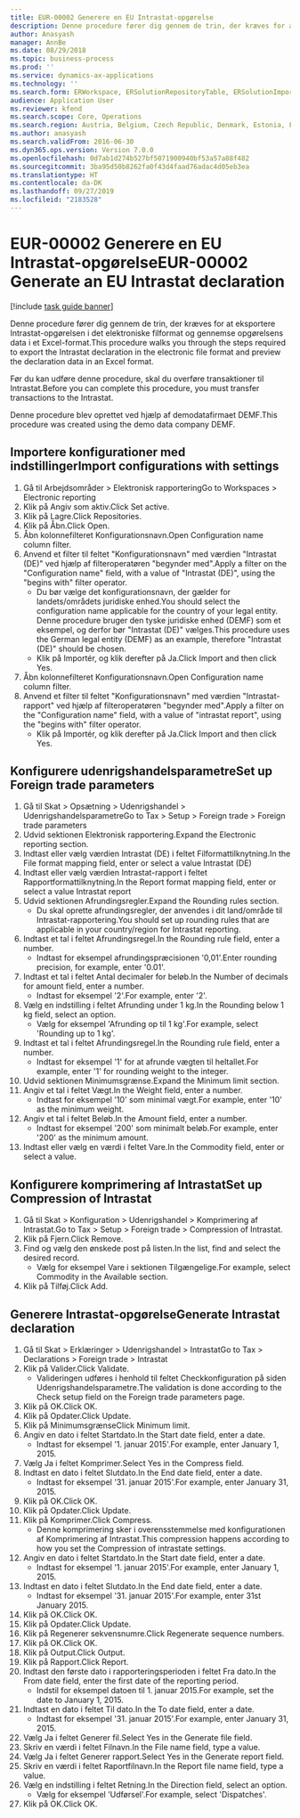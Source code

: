 ```yaml
---
title: EUR-00002 Generere en EU Intrastat-opgørelse
description: Denne procedure fører dig gennem de trin, der kræves for at eksportere Intrastat-opgørelsen i det elektroniske filformat og gennemse opgørelsens data i et Excel-format.
author: Anasyash
manager: AnnBe
ms.date: 08/29/2018
ms.topic: business-process
ms.prod: ''
ms.service: dynamics-ax-applications
ms.technology: ''
ms.search.form: ERWorkspace, ERSolutionRepositoryTable, ERSolutionImport, IntrastatParameters, IntrastatCommodityLookup, IntrastatCompressParameters, Intrastat, SysQueryForm
audience: Application User
ms.reviewer: kfend
ms.search.scope: Core, Operations
ms.search.region: Austria, Belgium, Czech Republic, Denmark, Estonia, Finland, France, Germany, Hungary, Ireland, Italy, Latvia, Lithuania, Netherlands, Poland, Spain, Sweden, United Kingdom
ms.author: anasyash
ms.search.validFrom: 2016-06-30
ms.dyn365.ops.version: Version 7.0.0
ms.openlocfilehash: 0d7ab1d274b527bf5071900940bf53a57a88f482
ms.sourcegitcommit: 3ba95d50b8262fa0f43d4faad76adac4d05eb3ea
ms.translationtype: HT
ms.contentlocale: da-DK
ms.lasthandoff: 09/27/2019
ms.locfileid: "2183528"
---
```

# <a name="eur-00002-generate-an-eu-intrastat-declaration"></a><span data-ttu-id="8adde-103">EUR-00002 Generere en EU Intrastat-opgørelse</span><span class="sxs-lookup"><span data-stu-id="8adde-103">EUR-00002 Generate an EU Intrastat declaration</span></span>

[!include [task guide banner](../../includes/task-guide-banner.md)]

<span data-ttu-id="8adde-104">Denne procedure fører dig gennem de trin, der kræves for at eksportere Intrastat-opgørelsen i det elektroniske filformat og gennemse opgørelsens data i et Excel-format.</span><span class="sxs-lookup"><span data-stu-id="8adde-104">This procedure walks you through the steps required to export the Intrastat declaration in the electronic file format and preview the declaration data in an Excel format.</span></span> 

<span data-ttu-id="8adde-105">Før du kan udføre denne procedure, skal du overføre transaktioner til Intrastat.</span><span class="sxs-lookup"><span data-stu-id="8adde-105">Before you can complete this procedure, you must transfer transactions to the Intrastat.</span></span> 

<span data-ttu-id="8adde-106">Denne procedure blev oprettet ved hjælp af demodatafirmaet DEMF.</span><span class="sxs-lookup"><span data-stu-id="8adde-106">This procedure was created using the demo data company DEMF.</span></span>


## <a name="import-configurations-with-settings"></a><span data-ttu-id="8adde-107">Importere konfigurationer med indstillinger</span><span class="sxs-lookup"><span data-stu-id="8adde-107">Import configurations with settings</span></span>
1. <span data-ttu-id="8adde-108">Gå til Arbejdsområder > Elektronisk rapportering</span><span class="sxs-lookup"><span data-stu-id="8adde-108">Go to Workspaces > Electronic reporting</span></span>
2. <span data-ttu-id="8adde-109">Klik på Angiv som aktiv.</span><span class="sxs-lookup"><span data-stu-id="8adde-109">Click Set active.</span></span>
3. <span data-ttu-id="8adde-110">Klik på Lagre.</span><span class="sxs-lookup"><span data-stu-id="8adde-110">Click Repositories.</span></span>
4. <span data-ttu-id="8adde-111">Klik på Åbn.</span><span class="sxs-lookup"><span data-stu-id="8adde-111">Click Open.</span></span>
5. <span data-ttu-id="8adde-112">Åbn kolonnefilteret Konfigurationsnavn.</span><span class="sxs-lookup"><span data-stu-id="8adde-112">Open Configuration name column filter.</span></span>
6. <span data-ttu-id="8adde-113">Anvend et filter til feltet "Konfigurationsnavn" med værdien "Intrastat (DE)" ved hjælp af filteroperatøren "begynder med".</span><span class="sxs-lookup"><span data-stu-id="8adde-113">Apply a filter on the "Configuration name" field, with a value of "Intrastat (DE)", using the "begins with" filter operator.</span></span>
    * <span data-ttu-id="8adde-114">Du bør vælge det konfigurationsnavn, der gælder for landets/områdets juridiske enhed.</span><span class="sxs-lookup"><span data-stu-id="8adde-114">You should select the configuration name applicable for the country of your legal entity.</span></span> <span data-ttu-id="8adde-115">Denne procedure bruger den tyske juridiske enhed (DEMF) som et eksempel, og derfor bør "Intrastat (DE)" vælges.</span><span class="sxs-lookup"><span data-stu-id="8adde-115">This procedure uses the German legal entity (DEMF) as an example, therefore "Intrastat (DE)" should be chosen.</span></span>  
    * <span data-ttu-id="8adde-116">Klik på Importér, og klik derefter på Ja.</span><span class="sxs-lookup"><span data-stu-id="8adde-116">Click Import and then click Yes.</span></span>  
7. <span data-ttu-id="8adde-117">Åbn kolonnefilteret Konfigurationsnavn.</span><span class="sxs-lookup"><span data-stu-id="8adde-117">Open Configuration name column filter.</span></span>
8. <span data-ttu-id="8adde-118">Anvend et filter til feltet "Konfigurationsnavn" med værdien "Intrastat-rapport" ved hjælp af filteroperatøren "begynder med".</span><span class="sxs-lookup"><span data-stu-id="8adde-118">Apply a filter on the "Configuration name" field, with a value of "intrastat report", using the "begins with" filter operator.</span></span>
    * <span data-ttu-id="8adde-119">Klik på Importér, og klik derefter på Ja.</span><span class="sxs-lookup"><span data-stu-id="8adde-119">Click Import and then click Yes.</span></span>  

## <a name="set-up-foreign-trade-parameters"></a><span data-ttu-id="8adde-120">Konfigurere udenrigshandelsparametre</span><span class="sxs-lookup"><span data-stu-id="8adde-120">Set up Foreign trade parameters</span></span>
1. <span data-ttu-id="8adde-121">Gå til Skat > Opsætning > Udenrigshandel > Udenrigshandelsparametre</span><span class="sxs-lookup"><span data-stu-id="8adde-121">Go to Tax > Setup > Foreign trade > Foreign trade parameters</span></span>
2. <span data-ttu-id="8adde-122">Udvid sektionen Elektronisk rapportering.</span><span class="sxs-lookup"><span data-stu-id="8adde-122">Expand the Electronic reporting section.</span></span>
3. <span data-ttu-id="8adde-123">Indtast eller vælg værdien Intrastat (DE) i feltet Filformattilknytning.</span><span class="sxs-lookup"><span data-stu-id="8adde-123">In the File format mapping field, enter or select a value Intrastat (DE)</span></span>
4. <span data-ttu-id="8adde-124">Indtast eller vælg værdien Intrastat-rapport i feltet Rapportformattilknytning.</span><span class="sxs-lookup"><span data-stu-id="8adde-124">In the Report format mapping field, enter or select a value Intrastat report</span></span>
5. <span data-ttu-id="8adde-125">Udvid sektionen Afrundingsregler.</span><span class="sxs-lookup"><span data-stu-id="8adde-125">Expand the Rounding rules section.</span></span>
    * <span data-ttu-id="8adde-126">Du skal oprette afrundingsregler, der anvendes i dit land/område til Intrastat-rapportering.</span><span class="sxs-lookup"><span data-stu-id="8adde-126">You should set up rounding rules that are applicable in your country/region for Intrastat reporting.</span></span>  
6. <span data-ttu-id="8adde-127">Indtast et tal i feltet Afrundingsregel.</span><span class="sxs-lookup"><span data-stu-id="8adde-127">In the Rounding rule field, enter a number.</span></span>
    * <span data-ttu-id="8adde-128">Indtast for eksempel afrundingspræcisionen '0,01'.</span><span class="sxs-lookup"><span data-stu-id="8adde-128">Enter rounding precision, for example, enter '0.01'.</span></span>  
7. <span data-ttu-id="8adde-129">Indtast et tal i feltet Antal decimaler for beløb.</span><span class="sxs-lookup"><span data-stu-id="8adde-129">In the Number of decimals for amount field, enter a number.</span></span>
    * <span data-ttu-id="8adde-130">Indtast for eksempel '2'.</span><span class="sxs-lookup"><span data-stu-id="8adde-130">For example, enter '2'.</span></span>  
8. <span data-ttu-id="8adde-131">Vælg en indstilling i feltet Afrunding under 1 kg.</span><span class="sxs-lookup"><span data-stu-id="8adde-131">In the Rounding below 1 kg field, select an option.</span></span>
    * <span data-ttu-id="8adde-132">Vælg for eksempel 'Afrunding op til 1 kg'.</span><span class="sxs-lookup"><span data-stu-id="8adde-132">For example, select 'Rounding up to 1 kg'.</span></span>  
9. <span data-ttu-id="8adde-133">Indtast et tal i feltet Afrundingsregel.</span><span class="sxs-lookup"><span data-stu-id="8adde-133">In the Rounding rule field, enter a number.</span></span>
    * <span data-ttu-id="8adde-134">Indtast for eksempel '1' for at afrunde vægten til heltallet.</span><span class="sxs-lookup"><span data-stu-id="8adde-134">For example, enter '1' for rounding weight to the integer.</span></span>  
10. <span data-ttu-id="8adde-135">Udvid sektionen Minimumsgrænse.</span><span class="sxs-lookup"><span data-stu-id="8adde-135">Expand the Minimum limit section.</span></span>
11. <span data-ttu-id="8adde-136">Angiv et tal i feltet Vægt.</span><span class="sxs-lookup"><span data-stu-id="8adde-136">In the Weight field, enter a number.</span></span>
    * <span data-ttu-id="8adde-137">Indtast for eksempel '10' som minimal vægt.</span><span class="sxs-lookup"><span data-stu-id="8adde-137">For example, enter '10' as the minimum weight.</span></span>  
12. <span data-ttu-id="8adde-138">Angiv et tal i feltet Beløb.</span><span class="sxs-lookup"><span data-stu-id="8adde-138">In the Amount field, enter a number.</span></span>
    * <span data-ttu-id="8adde-139">Indtast for eksempel '200' som minimalt beløb.</span><span class="sxs-lookup"><span data-stu-id="8adde-139">For example, enter '200' as the minimum amount.</span></span>  
13. <span data-ttu-id="8adde-140">Indtast eller vælg en værdi i feltet Vare.</span><span class="sxs-lookup"><span data-stu-id="8adde-140">In the Commodity field, enter or select a value.</span></span>

## <a name="set-up-compression-of-intrastat"></a><span data-ttu-id="8adde-141">Konfigurere komprimering af Intrastat</span><span class="sxs-lookup"><span data-stu-id="8adde-141">Set up Compression of Intrastat</span></span>
1. <span data-ttu-id="8adde-142">Gå til Skat > Konfiguration > Udenrigshandel > Komprimering af Intrastat.</span><span class="sxs-lookup"><span data-stu-id="8adde-142">Go to Tax > Setup > Foreign trade > Compression of Intrastat.</span></span>
2. <span data-ttu-id="8adde-143">Klik på Fjern.</span><span class="sxs-lookup"><span data-stu-id="8adde-143">Click Remove.</span></span>
3. <span data-ttu-id="8adde-144">Find og vælg den ønskede post på listen.</span><span class="sxs-lookup"><span data-stu-id="8adde-144">In the list, find and select the desired record.</span></span>
    * <span data-ttu-id="8adde-145">Vælg for eksempel Vare i sektionen Tilgængelige.</span><span class="sxs-lookup"><span data-stu-id="8adde-145">For example, select Commodity in the Available section.</span></span>  
4. <span data-ttu-id="8adde-146">Klik på Tilføj.</span><span class="sxs-lookup"><span data-stu-id="8adde-146">Click Add.</span></span>

## <a name="generate-intrastat-declaration"></a><span data-ttu-id="8adde-147">Generere Intrastat-opgørelse</span><span class="sxs-lookup"><span data-stu-id="8adde-147">Generate Intrastat declaration</span></span>
1. <span data-ttu-id="8adde-148">Gå til Skat > Erklæringer > Udenrigshandel > Intrastat</span><span class="sxs-lookup"><span data-stu-id="8adde-148">Go to Tax > Declarations > Foreign trade > Intrastat</span></span>
2. <span data-ttu-id="8adde-149">Klik på Valider.</span><span class="sxs-lookup"><span data-stu-id="8adde-149">Click Validate.</span></span>
    * <span data-ttu-id="8adde-150">Valideringen udføres i henhold til feltet Checkkonfiguration på siden Udenrigshandelsparametre.</span><span class="sxs-lookup"><span data-stu-id="8adde-150">The validation is done according to the Check setup field on the Foreign trade parameters page.</span></span>  
3. <span data-ttu-id="8adde-151">Klik på OK.</span><span class="sxs-lookup"><span data-stu-id="8adde-151">Click OK.</span></span>
4. <span data-ttu-id="8adde-152">Klik på Opdater.</span><span class="sxs-lookup"><span data-stu-id="8adde-152">Click Update.</span></span>
5. <span data-ttu-id="8adde-153">Klik på Minimumsgrænse</span><span class="sxs-lookup"><span data-stu-id="8adde-153">Click Minimum limit.</span></span>
6. <span data-ttu-id="8adde-154">Angiv en dato i feltet Startdato.</span><span class="sxs-lookup"><span data-stu-id="8adde-154">In the Start date field, enter a date.</span></span>
    * <span data-ttu-id="8adde-155">Indtast for eksempel '1. januar 2015'.</span><span class="sxs-lookup"><span data-stu-id="8adde-155">For example, enter January 1, 2015.</span></span>  
7. <span data-ttu-id="8adde-156">Vælg Ja i feltet Komprimer.</span><span class="sxs-lookup"><span data-stu-id="8adde-156">Select Yes in the Compress field.</span></span>
8. <span data-ttu-id="8adde-157">Indtast en dato i feltet Slutdato.</span><span class="sxs-lookup"><span data-stu-id="8adde-157">In the End date field, enter a date.</span></span>
    * <span data-ttu-id="8adde-158">Indtast for eksempel '31. januar 2015'.</span><span class="sxs-lookup"><span data-stu-id="8adde-158">For example, enter January 31, 2015.</span></span>  
9. <span data-ttu-id="8adde-159">Klik på OK.</span><span class="sxs-lookup"><span data-stu-id="8adde-159">Click OK.</span></span>
10. <span data-ttu-id="8adde-160">Klik på Opdater.</span><span class="sxs-lookup"><span data-stu-id="8adde-160">Click Update.</span></span>
11. <span data-ttu-id="8adde-161">Klik på Komprimer.</span><span class="sxs-lookup"><span data-stu-id="8adde-161">Click Compress.</span></span>
    * <span data-ttu-id="8adde-162">Denne komprimering sker i overensstemmelse med konfigurationen af Komprimering af Intrastat.</span><span class="sxs-lookup"><span data-stu-id="8adde-162">This compression happens according to how you set the Compression of intrastate settings.</span></span>  
12. <span data-ttu-id="8adde-163">Angiv en dato i feltet Startdato.</span><span class="sxs-lookup"><span data-stu-id="8adde-163">In the Start date field, enter a date.</span></span>
    * <span data-ttu-id="8adde-164">Indtast for eksempel '1. januar 2015'.</span><span class="sxs-lookup"><span data-stu-id="8adde-164">For example, enter January 1, 2015.</span></span>  
13. <span data-ttu-id="8adde-165">Indtast en dato i feltet Slutdato.</span><span class="sxs-lookup"><span data-stu-id="8adde-165">In the End date field, enter a date.</span></span>
    * <span data-ttu-id="8adde-166">Indtast for eksempel '31. januar 2015'.</span><span class="sxs-lookup"><span data-stu-id="8adde-166">For example, enter 31st January 2015.</span></span>  
14. <span data-ttu-id="8adde-167">Klik på OK.</span><span class="sxs-lookup"><span data-stu-id="8adde-167">Click OK.</span></span>
15. <span data-ttu-id="8adde-168">Klik på Opdater.</span><span class="sxs-lookup"><span data-stu-id="8adde-168">Click Update.</span></span>
16. <span data-ttu-id="8adde-169">Klik på Regenerer sekvensnumre.</span><span class="sxs-lookup"><span data-stu-id="8adde-169">Click Regenerate sequence numbers.</span></span>
17. <span data-ttu-id="8adde-170">Klik på OK.</span><span class="sxs-lookup"><span data-stu-id="8adde-170">Click OK.</span></span>
18. <span data-ttu-id="8adde-171">Klik på Output.</span><span class="sxs-lookup"><span data-stu-id="8adde-171">Click Output.</span></span>
19. <span data-ttu-id="8adde-172">Klik på Rapport.</span><span class="sxs-lookup"><span data-stu-id="8adde-172">Click Report.</span></span>
20. <span data-ttu-id="8adde-173">Indtast den første dato i rapporteringsperioden i feltet Fra dato.</span><span class="sxs-lookup"><span data-stu-id="8adde-173">In the From date field, enter the first date of the reporting period.</span></span>
    * <span data-ttu-id="8adde-174">Indstil for eksempel datoen til 1. januar 2015.</span><span class="sxs-lookup"><span data-stu-id="8adde-174">For example, set the date to January 1, 2015.</span></span>  
21. <span data-ttu-id="8adde-175">Indtast en dato i feltet Til dato.</span><span class="sxs-lookup"><span data-stu-id="8adde-175">In the To date field, enter a date.</span></span>
    * <span data-ttu-id="8adde-176">Indtast for eksempel '31. januar 2015'.</span><span class="sxs-lookup"><span data-stu-id="8adde-176">For example, enter January 31, 2015.</span></span>  
22. <span data-ttu-id="8adde-177">Vælg Ja i feltet Generer fil.</span><span class="sxs-lookup"><span data-stu-id="8adde-177">Select Yes in the Generate file field.</span></span>
23. <span data-ttu-id="8adde-178">Skriv en værdi i feltet Filnavn.</span><span class="sxs-lookup"><span data-stu-id="8adde-178">In the File name field, type a value.</span></span>
24. <span data-ttu-id="8adde-179">Vælg Ja i feltet Generer rapport.</span><span class="sxs-lookup"><span data-stu-id="8adde-179">Select Yes in the Generate report field.</span></span>
25. <span data-ttu-id="8adde-180">Skriv en værdi i feltet Raportfilnavn.</span><span class="sxs-lookup"><span data-stu-id="8adde-180">In the Report file name field, type a value.</span></span>
26. <span data-ttu-id="8adde-181">Vælg en indstilling i feltet Retning.</span><span class="sxs-lookup"><span data-stu-id="8adde-181">In the Direction field, select an option.</span></span>
    * <span data-ttu-id="8adde-182">Vælg for eksempel 'Udførsel'.</span><span class="sxs-lookup"><span data-stu-id="8adde-182">For example, select 'Dispatches'.</span></span>  
27. <span data-ttu-id="8adde-183">Klik på OK.</span><span class="sxs-lookup"><span data-stu-id="8adde-183">Click OK.</span></span>

